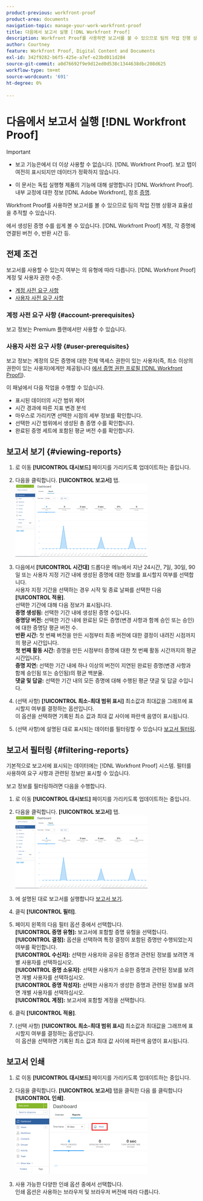 ```yaml
---
product-previous: workfront-proof
product-area: documents
navigation-topic: manage-your-work-workfront-proof
title: 다음에서 보고서 실행 [!DNL Workfront Proof]
description: Workfront Proof를 사용하면 보고서를 볼 수 있으므로 팀의 작업 진행 상황과 효율성을 추적할 수 있습니다.
author: Courtney
feature: Workfront Proof, Digital Content and Documents
exl-id: 342f9282-b6f5-425e-a7ef-e23bd011d284
source-git-commit: a0d76692f9e9d12ed0d538c1344638dbc208d625
workflow-type: tm+mt
source-wordcount: '691'
ht-degree: 0%

---
```


# 다음에서 보고서 실행 [!DNL Workfront Proof]


>[!IMPORTANT]
>
>* <span class="previe">보고 기능은에서 더 이상 사용할 수 없습니다. [!DNL Workfront Proof]. 보고 탭이 여전히 표시되지만 데이터가 정확하지 않습니다.</span>
> 
>* 이 문서는 독립 실행형 제품의 기능에 대해 설명합니다 [!DNL Workfront Proof]. 내부 교정에 대한 정보 [!DNL Adobe Workfront], 참조 [증명](../../../review-and-approve-work/proofing/proofing.md).


Workfront Proof를 사용하면 보고서를 볼 수 있으므로 팀의 작업 진행 상황과 효율성을 추적할 수 있습니다.

에서 생성된 증명 수를 쉽게 볼 수 있습니다. [!DNL Workfront Proof] 계정, 각 증명에 연결된 버전 수, 반환 시간 등.

## 전제 조건

보고서를 사용할 수 있는지 여부는 의 유형에 따라 다릅니다. [!DNL Workfront Proof] 계정 및 사용자 권한 수준.

* [계정 사전 요구 사항](#account-prerequisites)
* [사용자 사전 요구 사항](#user-prerequisites)

### 계정 사전 요구 사항 {#account-prerequisites}

보고 정보는 Premium 플랜에서만 사용할 수 있습니다.

### 사용자 사전 요구 사항 {#user-prerequisites}

보고 정보는 계정의 모든 증명에 대한 전체 액세스 권한이 있는 사용자(즉, 최소 이상의 권한이 있는 사용자)에게만 제공됩니다 [에서 증명 권한 프로필 [!DNL Workfront Proof]](../../../workfront-proof/wp-acct-admin/account-settings/proof-perm-profiles-in-wp.md)).

이 패널에서 다음 작업을 수행할 수 있습니다.

* 표시된 데이터의 시간 범위 제어
* 시간 경과에 따른 지표 변경 분석
* 마우스로 가리키면 선택한 시점의 세부 정보를 확인합니다.
* 선택한 시간 범위에서 생성된 총 증명 수를 확인합니다.
* 완료된 증명 세트에 포함된 평균 버전 수를 확인합니다.

## 보고서 보기 {#viewing-reports}

1. 로 이동 **[!UICONTROL 대시보드]** 페이지를 가리키도록 업데이트하는 중입니다.
1. 다음을 클릭합니다. **[!UICONTROL 보고서]** 탭.\
   ![proof_reports.png](assets/proof-reports-350x193.png)

1. 다음에서 **[!UICONTROL 시간대]** 드롭다운 메뉴에서 지난 24시간, 7일, 30일, 90일 또는 사용자 지정 기간 내에 생성된 증명에 대한 정보를 표시할지 여부를 선택합니다.\
   사용자 지정 기간을 선택하는 경우 시작 및 종료 날짜를 선택한 다음 **[!UICONTROL 적용]**.\
   선택한 기간에 대해 다음 정보가 표시됩니다.\
   **증명 생성됨:** 선택한 기간 내에 생성된 증명 수입니다.\
   **증명당 버전:** 선택한 기간 내에 완료된 모든 증명(변경 사항과 함께 승인 또는 승인)에 대한 증명당 평균 버전 수.\
   **반환 시간:** 첫 번째 버전을 만든 시점부터 최종 버전에 대한 결정이 내려진 시점까지의 평균 시간입니다.\
   **첫 번째 활동 시간:** 증명을 만든 시점부터 증명에 대한 첫 번째 활동 시간까지의 평균 시간입니다.\
   **증명 지연:** 선택한 기간 내에 하나 이상의 버전이 지연된 완료된 증명(변경 사항과 함께 승인됨 또는 승인됨)의 평균 백분율.\
   **댓글 및 답글:** 선택한 기간 내의 모든 증명에 대해 수행된 평균 댓글 및 답글 수입니다.

1. (선택 사항) **[!UICONTROL 최소-최대 범위 표시]** 최소값과 최대값을 그래프에 표시할지 여부를 결정하는 옵션입니다.\
   이 옵션을 선택하면 기록된 최소 값과 최대 값 사이에 파란색 음영이 표시됩니다.

1. (선택 사항)에 설명된 대로 표시되는 데이터를 필터링할 수 있습니다 [보고서 필터링](#filtering-reports).

## 보고서 필터링 {#filtering-reports}

기본적으로 보고서에 표시되는 데이터에는 [!DNL Workfront Proof] 시스템. 필터를 사용하여 요구 사항과 관련된 정보만 표시할 수 있습니다.

보고 정보를 필터링하려면 다음을 수행합니다.

1. 로 이동 **[!UICONTROL 대시보드]** 페이지를 가리키도록 업데이트하는 중입니다.
1. 다음을 클릭합니다. **[!UICONTROL 보고서]** 탭.\
   ![proof_reports.png](assets/proof-reports-350x193.png)

1. 에 설명된 대로 보고서를 실행합니다 [보고서 보기](#viewing-reports).
1. 클릭 **[!UICONTROL 필터]**.

1. 페이지 왼쪽의 다음 필터 옵션 중에서 선택합니다.\
   **[!UICONTROL 증명 유형]:** 보고서에 포함할 증명 유형을 선택합니다.\
   **[!UICONTROL 결정]:** 옵션을 선택하여 특정 결정이 포함된 증명만 수행되었는지 여부를 확인합니다.\
   **[!UICONTROL 수신자]:** 선택한 사용자와 공유된 증명과 관련된 정보를 보려면 개별 사용자를 선택하십시오.\
   **[!UICONTROL 증명 소유자]:** 선택한 사용자가 소유한 증명과 관련된 정보를 보려면 개별 사용자를 선택하십시오.\
   **[!UICONTROL 증명 작성자]:** 선택한 사용자가 생성한 증명과 관련된 정보를 보려면 개별 사용자를 선택하십시오.\
   **[!UICONTROL 계정]:** 보고서에 포함할 계정을 선택합니다.

1. 클릭 **[!UICONTROL 적용]**.
1. (선택 사항) **[!UICONTROL 최소-최대 범위 표시]** 최소값과 최대값을 그래프에 표시할지 여부를 결정하는 옵션입니다.\
   이 옵션을 선택하면 기록된 최소 값과 최대 값 사이에 파란색 음영이 표시됩니다.

## 보고서 인쇄

1. 로 이동 **[!UICONTROL 대시보드]** 페이지를 가리키도록 업데이트하는 중입니다.
1. 다음을 클릭합니다. **[!UICONTROL 보고서]** 탭을 클릭한 다음 를 클릭합니다 **[!UICONTROL 인쇄]**.\
   ![proof_reports_print.png](assets/proof-reports-print-350x191.png)

1. 사용 가능한 다양한 인쇄 옵션 중에서 선택합니다.\
   인쇄 옵션은 사용하는 브라우저 및 브라우저 버전에 따라 다릅니다.
